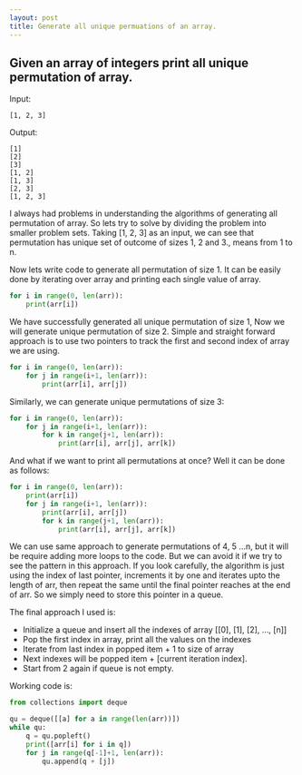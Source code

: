 ```yaml
---
layout: post
title: Generate all unique permuations of an array.
---
```


Given an array of integers print all unique permutation of array.
-------------
Input:

`[1, 2, 3]`

Output:

```
[1]
[2]
[3]
[1, 2]
[1, 3]
[2, 3]
[1, 2, 3]
```
I always had problems in understanding the algorithms of generating all permutation of array. So lets try to solve by dividing the problem into smaller problem sets.
Taking [1, 2, 3] as an input, we can see that permutation has unique set of outcome of sizes 1, 2 and 3., means from 1 to n.

Now lets write code to generate all permutation of size 1. It can be easily done by iterating over array and printing each single value of array.

```python
for i in range(0, len(arr)):
	print(arr[i])
```

We have successfully generated all unique permutation of size 1, Now we will generate unique permutation of size 2. Simple and straight forward approach is to use two pointers to track the first and second index of array we are using.

```python
for i in range(0, len(arr)):
	for j in range(i+1, len(arr)):
		print(arr[i], arr[j])

```

Similarly, we can generate unique permutations of size 3:

```python
for i in range(0, len(arr)):
	for j in range(i+1, len(arr)):
		for k in range(j+1, len(arr)):
			print(arr[i], arr[j], arr[k])

```
And what if we want to print all permutations at once? Well it can be done as follows: 

```python
for i in range(0, len(arr)):
	print(arr[i])    
	for j in range(i+1, len(arr)):
		print(arr[i], arr[j])
        for k in range(j+1, len(arr)):
			print(arr[i], arr[j], arr[k])

```

We can use same approach to generate permutations of 4, 5 ...n, but it will be require adding more loops to the code. But we can avoid it if we try to see the pattern in this approach. If you look carefully, the algorithm is just using the index of last pointer, increments it by one and iterates upto the length of arr, then repeat the same until the final pointer reaches at the end of arr. So we simply need to store this pointer in a queue.

The final approach I used is:
- Initialize a queue and insert all the indexes of array [[0], [1], [2], …, [n]]
- Pop the first index in array, print all the values on the indexes
- Iterate from last index in popped item + 1 to size of array
- Next indexes will be popped item + [current iteration index].
- Start from 2 again if queue is not empty.

Working code is:

```python
from collections import deque

qu = deque([[a] for a in range(len(arr))])
while qu:
	q = qu.popleft()
	print([arr[i] for i in q])
	for j in range(q[-1]+1, len(arr)):
		qu.append(q + [j])

```

